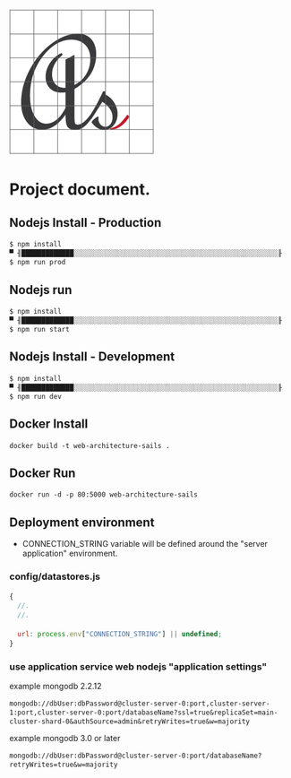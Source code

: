 # ![Logo](media/favicon.png)

# Project document.

## Nodejs Install - Production

```shell
$ npm install
▀ ╢█████████████░░░░░░░░░░░░░░░░░░░░░░░░░░░░░░░░░░░░░░░░░░░░░░░░░░░╟
$ npm run prod
```

## Nodejs run

```shell
$ npm install
▀ ╢█████████████░░░░░░░░░░░░░░░░░░░░░░░░░░░░░░░░░░░░░░░░░░░░░░░░░░░╟
$ npm run start
```

## Nodejs Install - Development

```shell
$ npm install
▀ ╢█████████████░░░░░░░░░░░░░░░░░░░░░░░░░░░░░░░░░░░░░░░░░░░░░░░░░░░╟
$ npm run dev
```

## Docker Install

```docker
docker build -t web-architecture-sails .
```

## Docker Run

```
docker run -d -p 80:5000 web-architecture-sails
```

## Deployment environment

- CONNECTION_STRING variable will be defined around the "server application" environment.

### config/datastores.js

```js
{
  //.
  //.

  url: process.env["CONNECTION_STRING"] || undefined;
}
```

### use application service web nodejs "application settings"

example mongodb 2.2.12

```
mongodb://dbUser:dbPassword@cluster-server-0:port,cluster-server-1:port,cluster-server-0:port/databaseName?ssl=true&replicaSet=main-cluster-shard-0&authSource=admin&retryWrites=true&w=majority
```

example mongodb 3.0 or later

```
mongodb://dbUser:dbPassword@cluster-server-0:port/databaseName?retryWrites=true&w=majority
```
